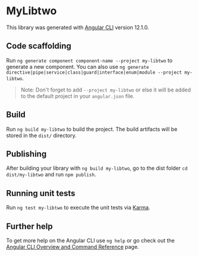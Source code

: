 # MyLibtwo

This library was generated with [Angular CLI](https://github.com/angular/angular-cli) version 12.1.0.

## Code scaffolding

Run `ng generate component component-name --project my-libtwo` to generate a new component. You can also use `ng generate directive|pipe|service|class|guard|interface|enum|module --project my-libtwo`.
> Note: Don't forget to add `--project my-libtwo` or else it will be added to the default project in your `angular.json` file. 

## Build

Run `ng build my-libtwo` to build the project. The build artifacts will be stored in the `dist/` directory.

## Publishing

After building your library with `ng build my-libtwo`, go to the dist folder `cd dist/my-libtwo` and run `npm publish`.

## Running unit tests

Run `ng test my-libtwo` to execute the unit tests via [Karma](https://karma-runner.github.io).

## Further help

To get more help on the Angular CLI use `ng help` or go check out the [Angular CLI Overview and Command Reference](https://angular.io/cli) page.
